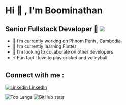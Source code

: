  
  # Hi 👋 , I'm Boominathan 
 
  ## Senior Fullstack Developer :rocket:   <img src="https://hits.seeyoufarm.com/api/count/incr/badge.svg?url=https%3A%2F%2Fgithub.com%2F{eboominathan}1212%2Fhit-counter">
 

- 🔭 I’m currently working on Phnom Penh , Cambodia
- 🌱 I’m currently learning Flutter
- 👯 I’m looking to collaborate on other developers
- ⚡ Fun fact I love to play cricket and volleyball.

## Connect with me : 
[![Linkedin](https://i.stack.imgur.com/gVE0j.png) LinkedIn]([https://www.linkedin.com/](https://www.linkedin.com/in/eboominathan/))

![Top Langs](https://github-readme-stats.vercel.app/api/top-langs/?username=eboominathan&layout=compact)     ![GitHub stats](https://github-readme-stats.vercel.app/api?username=eboominathan)
 



 






 
